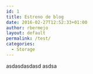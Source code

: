 ```yaml
---
id: 1
title: Estreno de blog
date: 2016-02-27T12:52:33+01:00
author: rbermejo
layout: default
permalink: /test/
categories:
  - Storage
---
```



asdasdasdasd asdsa